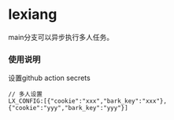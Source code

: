 # lexiang

main分支可以异步执行多人任务。
### 使用说明
设置github action secrets
```
// 多人设置
LX_CONFIG:[{"cookie":"xxx","bark_key":"xxx"}, {"cookie":"yyy","bark_key":"yyy"}]
```
